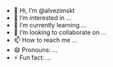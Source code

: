 - 👋 Hi, I’m @alvezimskt
- 👀 I’m interested in ...
- 🌱 I’m currently learning ...
- 💞️ I’m looking to collaborate on ...
- 📫 How to reach me ...
- 😄 Pronouns: ...
- ⚡ Fun fact: ...

<!---
alvezimskt/alvezimskt is a ✨ special ✨ repository because its `README.md` (this file) appears on your GitHub profile.
You can click the Preview link to take a look at your changes.
--->
